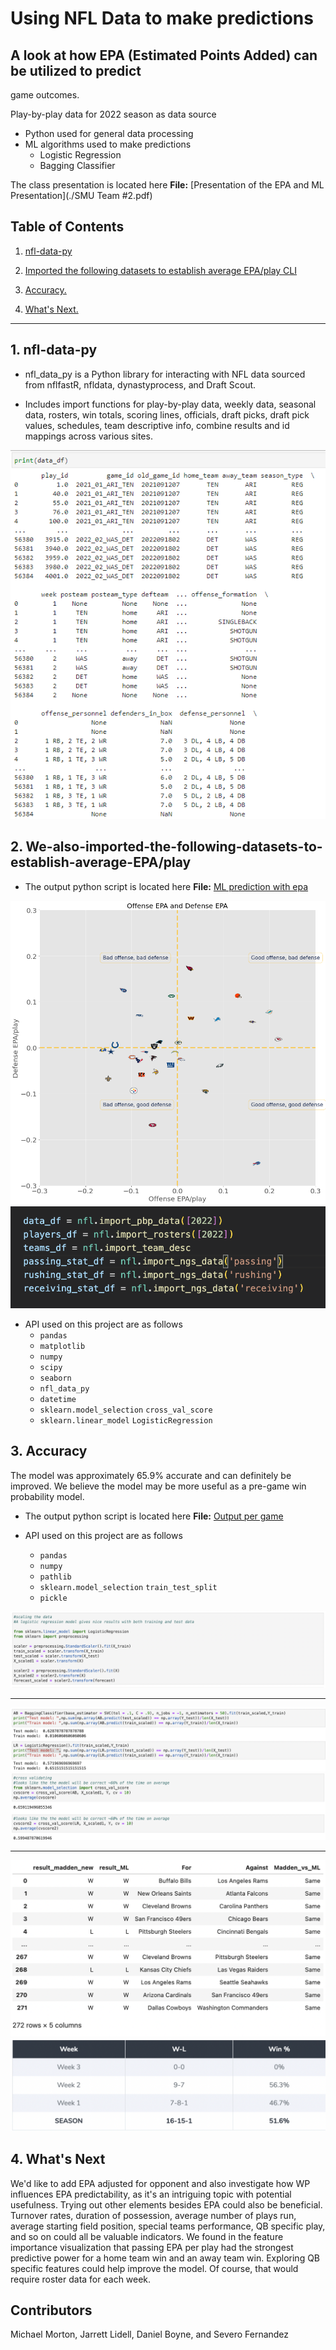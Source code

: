 # Using NFL Data to make predictions

## A look at how EPA (Estimated Points Added) can be utilized to predict
game outcomes.

Play-by-play data for 2022 season as data source
- Python used for general data processing
- ML algorithms used to make predictions
  - Logistic Regression
  - Bagging Classifier

 The class presentation is located here **File:** [Presentation of the EPA and ML Presentation](./SMU Team #2.pdf)

## Table of Contents
1. [nfl-data-py](#1-nfl-data-py)

2. [Imported the following datasets to establish average EPA/play CLI](#2-We-also-imported-the-following-datasets-to-establish-average-EPA/play)

3. [Accuracy.](#3-Simulation-Trajectories)

4. [What's Next.](#4-What's-Next)


---

## 1. nfl-data-py

- nfl_data_py is a Python library for interacting with NFL data sourced from nflfastR, nfldata, dynastyprocess, and Draft Scout.

- Includes import functions for play-by-play data, weekly data, seasonal data, rosters, win totals, scoring lines, officials, draft picks, draft pick values, schedules, team descriptive info, combine results and id mappings across various sites.
    
 ![4](./pictures/sample.png) 

## 2. We-also-imported-the-following-datasets-to-establish-average-EPA/play

* The output python script is located here **File:** [ML prediction with epa](./offense_defense_epa.ipynb)

 ![2](./pictures/chart.png)
 ![2](./pictures/chart2.png)
* API used on this project are as follows
   * `pandas`
   * `matplotlib`
   * `numpy`
   * `scipy`
   * `seaborn` 
   * `nfl_data_py` 
   * `datetime` 
   * `sklearn.model_selection` `cross_val_score`
   * `sklearn.linear_model`  `LogisticRegression`

## 3. Accuracy 

The model was approximately 65.9% accurate and can definitely be improved. We believe the model may be more useful as a pre-game win probability model.

* The output python script is located here **File:** [Output per game](./2022overallpredictions1.csv)


* API used on this project are as follows
   * `pandas`
   * `numpy`
   * `pathlib`
   * `sklearn.model_selection` `train_test_split`
   * `pickle`

![3](./pictures/image1.png)

---

![4](./pictures/image2.png)
![8](./pictures/image3.png)

---
![9](./pictures/image4.png)
![10](./pictures/image5.png)


## 4. What's Next

We'd like to add EPA adjusted for opponent and also investigate how WP influences EPA predictability, as it's an intriguing topic with potential usefulness. Trying out other elements besides EPA could also be beneficial. Turnover rates, duration of possession, average number of plays run, average starting field position, special teams performance, QB specific play, and so on could all be valuable indicators. We found in the feature importance visualization that passing EPA per play had the strongest predictive power for a home team win and an away team win. Exploring QB specific features could help improve the model. Of course, that would require roster data for each week.


## Contributors
Michael Morton, Jarrett Lidell, Daniel Boyne, and Severo Fernandez
